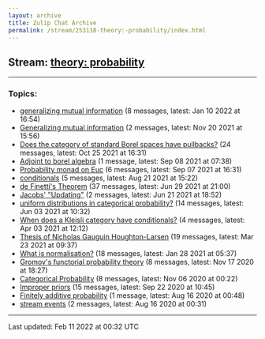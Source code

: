 ```yaml
---
layout: archive
title: Zulip Chat Archive
permalink: /stream/253118-theory:-probability/index.html
---
```


## Stream: [theory: probability](https://mattecapu.github.io/ct-zulip-archive/stream/253118-theory:-probability/index.html)
---

### Topics:

* [generalizing mutual information](topic/generalizing.20mutual.20information.html) (8 messages, latest: Jan 10 2022 at 16:54)
* [Generalizing mutual information](topic/Generalizing.20mutual.20information.html) (2 messages, latest: Nov 20 2021 at 15:56)
* [Does the category of standard Borel spaces have pullbacks?](topic/Does.20the.20category.20of.20standard.20Borel.20spaces.20have.20pullbacks.3F.html) (24 messages, latest: Oct 25 2021 at 16:31)
* [Adjoint to borel algebra](topic/Adjoint.20to.20borel.20algebra.html) (1 message, latest: Sep 08 2021 at 07:38)
* [Probability monad on Euc](topic/Probability.20monad.20on.20Euc.html) (6 messages, latest: Sep 07 2021 at 16:31)
* [conditionals](topic/conditionals.html) (5 messages, latest: Aug 21 2021 at 15:22)
* [de Finetti's Theorem](topic/de.20Finetti's.20Theorem.html) (37 messages, latest: Jun 29 2021 at 21:00)
* [Jacobs' "Updating"](topic/Jacobs'.20.22Updating.22.html) (2 messages, latest: Jun 21 2021 at 18:52)
* [uniform distributions in categorical probability?](topic/uniform.20distributions.20in.20categorical.20probability.3F.html) (14 messages, latest: Jun 03 2021 at 10:32)
* [When does a Kleisli category have conditionals?](topic/When.20does.20a.20Kleisli.20category.20have.20conditionals.3F.html) (4 messages, latest: Apr 03 2021 at 12:12)
* [Thesis of Nicholas Gauguin Houghton-Larsen](topic/Thesis.20of.20Nicholas.20Gauguin.20Houghton-Larsen.html) (19 messages, latest: Mar 23 2021 at 09:37)
* [What is normalisation?](topic/What.20is.20normalisation.3F.html) (18 messages, latest: Jan 28 2021 at 05:37)
* [Gromov's functorial probability theory](topic/Gromov's.20functorial.20probability.20theory.html) (8 messages, latest: Nov 17 2020 at 18:27)
* [Categorical Probability](topic/Categorical.20Probability.html) (8 messages, latest: Nov 06 2020 at 00:22)
* [Improper priors](topic/Improper.20priors.html) (15 messages, latest: Sep 22 2020 at 10:45)
* [Finitely additive probability](topic/Finitely.20additive.20probability.html) (1 message, latest: Aug 16 2020 at 00:48)
* [stream events](topic/stream.20events.html) (2 messages, latest: Aug 16 2020 at 00:31)

<hr><p>Last updated: Feb 11 2022 at 00:32 UTC</p>